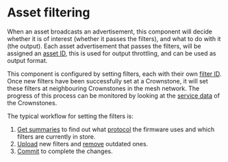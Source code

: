 # Asset filtering

When an asset broadcasts an advertisement, this component will decide whether it is of interest (whether it passes the filters), and what to do with it (the output).
Each asset advertisement that passes the filters, will be assigned an [asset ID](../protocol/ASSET_FILTERING.md#asset-id), this is used for output throttling, and can be used as output format.

This component is configured by setting filters, each with their own [filter ID](../protocol/ASSET_FILTERING.md#filter-id). Once new filters have been successfully set at a Crownstone, it will set these filters at neighbouring Crownstones in the mesh network. The progress of this process can be monitored by looking at the [service data](../protocol/SERVICE_DATA.md#alternative-state-packet) of the Crownstones.

The typical workflow for setting the filters is:
1. [Get summaries](../protocol/ASSET_FILTERING.md#get-filter-summaries) to find out what [protocol](../protocol/ASSET_FILTERING.md#asset-filter-store-protocol-version) the firmware uses and which filters are currently in store.
2. [Upload](../protocol/ASSET_FILTERING.md#upload-filter) new filters and [remove](../protocol/ASSET_FILTERING.md#remove-filter) outdated ones.
3. [Commit](../protocol/ASSET_FILTERING.md#commit-filter-changes) to complete the changes.

